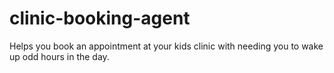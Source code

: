 # clinic-booking-agent
Helps you book an appointment at your kids clinic with needing you to wake up odd hours in the day.
